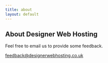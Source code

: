 ```yaml
---
title: about
layout: default
---
```

##   About Designer Web Hosting

Feel free to email us to provide some feedback.

[feedback@designerwebhosting.co.uk](mailto:feedback@designerwebhosting.co.uk)
